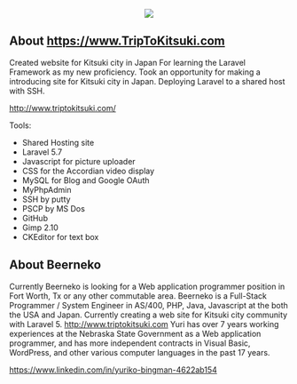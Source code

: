 <p align="center"><img src="http://www.triptokitsuki.com/images/logo.png"></p>

## About https://www.TripToKitsuki.com

Created website for Kitsuki city in Japan
For learning the Laravel Framework as my new proficiency. Took an opportunity for making a introducing site for Kitsuki city in Japan. 
Deploying Laravel to a shared host with SSH.

http://www.triptokitsuki.com/

Tools:
- Shared Hosting site
- Laravel 5.7
- Javascript for picture uploader
- CSS for the Accordian video display
- MySQL for Blog and Google OAuth
- MyPhpAdmin
- SSH by putty
- PSCP by MS Dos
- GitHub
- Gimp 2.10
- CKEditor for text box

## About Beerneko 
Currently Beerneko is looking for a Web application programmer position in Fort Worth, Tx or any other commutable area. 
Beerneko is a Full-Stack Programmer / System Engineer in AS/400, PHP, Java, Javascript at the both the USA and Japan. 
Currently creating a web site for Kitsuki city community with Laravel 5. http://www.triptokitsuki.com
Yuri has over 7 years working experiences at the Nebraska State Government as a Web application programmer, and has more independent contracts in Visual Basic, WordPress, and other various computer languages in the past 17 years.

https://www.linkedin.com/in/yuriko-bingman-4622ab154
